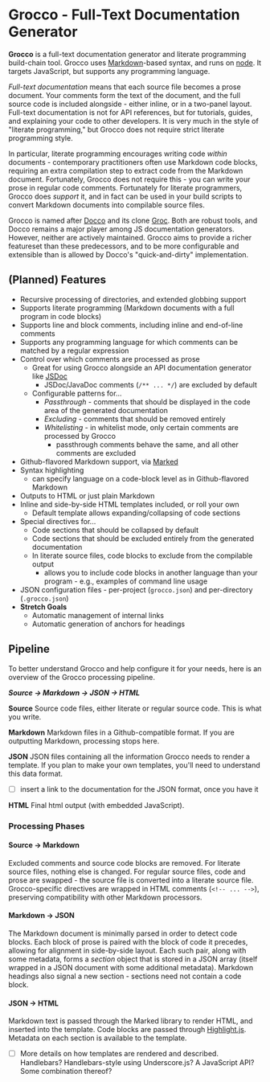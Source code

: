 # Grocco - Full-Text Documentation Generator

**Grocco** is a full-text documentation generator and literate programming build-chain tool. Grocco uses
[Markdown](http://daringfireball.net/projects/markdown/syntax)-based syntax,
and runs on [node](https://nodejs.org). It targets JavaScript, but supports any programming language.

_Full-text documentation_ means that each source file becomes a prose document. Your comments form the text of the
document, and the full source code is included alongside - either inline, or in a two-panel layout.
Full-text documentation is not for API references, but for tutorials, guides, and explaining your code to other
developers. It is very much in the style of "literate programming," but Grocco does not require strict
literate programming style.

In particular, literate programming encourages writing code _within_ documents - contemporary practitioners often use
Markdown code blocks, requiring an extra compilation step to extract code from the Markdown document.
Fortunately, Grocco does not require this - you can write your prose in regular code comments. Fortunately
for literate programmers, Grocco does _support_ it, and in fact can be used in your build scripts to convert Markdown
documents into compilable source files.

Grocco is named after [Docco](https://jashkenas.github.io/docco/) and its clone [Groc](https://github.com/nevir/groc).
Both are robust tools, and Docco remains a major player among JS documentation generators. However, neither are
actively maintained. Grocco aims to provide a richer featureset than these predecessors, and to be more configurable
and extensible than is allowed by Docco's "quick-and-dirty" implementation.

## (Planned) Features

* Recursive processing of directories, and extended globbing support
* Supports literate programming (Markdown documents with a full program in code blocks)
* Supports line and block comments, including inline and end-of-line comments
* Supports any programming language for which comments can be matched by a regular expression
* Control over which comments are processed as prose
  - Great for using Grocco alongside an API documentation generator like [JSDoc](http://usejsdoc.org/)
    - JSDoc/JavaDoc comments (`/** ... */`) are excluded by default
  - Configurable patterns for...
    - _Passthrough_ - comments that should be displayed in the code area of the generated documentation
    - _Excluding_ - comments that should be removed entirely
    - _Whitelisting_ - in whitelist mode, only certain comments are processed by Grocco
      - passthrough comments behave the same, and all other comments are excluded
* Github-flavored Markdown support, via [Marked](https://github.com/chjj/marked)
* Syntax highlighting
  - can specify language on a code-block level as in Github-flavored Markdown
* Outputs to HTML or just plain Markdown
* Inline and side-by-side HTML templates included, or roll your own
  - Default template allows expanding/collapsing of code sections
* Special directives for...
  - Code sections that should be collapsed by default
  - Code sections that should be excluded entirely from the generated documentation
  - In literate source files, code blocks to exclude from the compilable output
    - allows you to include code blocks in another language than your program - e.g., examples of command line usage
* JSON configuration files - per-project (`grocco.json`) and per-directory (`.grocco.json`)
* **Stretch Goals**
  - Automatic management of internal links
  - Automatic generation of anchors for headings

## Pipeline

To better understand Grocco and help configure it for your needs, here is an overview of the Grocco
processing pipeline.

_**Source -> Markdown -> JSON -> HTML**_

**Source** Source code files, either literate or regular source code. This is what you write.

**Markdown** Markdown files in a Github-compatible format. If you are outputting Markdown, processing stops here.

**JSON** JSON files containing all the information Grocco needs to render a template. If you plan to make your own
templates, you'll need to understand this data format.

- [ ] insert a link to the documentation for the JSON format, once you have it

**HTML** Final html output (with embedded JavaScript).

### Processing Phases

#### Source -> Markdown

Excluded comments and source code blocks are removed. For literate source files, nothing else is changed. For regular
source files, code and prose are swapped - the source file is converted into a literate source file. Grocco-specific
directives are wrapped in HTML comments (`<!-- ... -->`), preserving compatibility with other Markdown processors.

#### Markdown -> JSON

The Markdown document is minimally parsed in order to detect code blocks. Each block of prose is paired with the
block of code it precedes, allowing for alignment in side-by-side layout. Each such pair, along with some metadata, forms a _section_ object that is stored in a JSON array (itself wrapped in a JSON document with some additional metadata). Markdown headings also signal a new section - sections need not contain a code block.

#### JSON -> HTML

Markdown text is passed through the Marked library to render HTML, and inserted into the template. Code blocks are passed through [Highlight.js](https://highlightjs.org/). Metadata on each section is available to the template.

- [ ] More details on how templates are rendered and described. Handlebars? Handlebars-style using Underscore.js?
  A JavaScript API? Some combination thereof?
